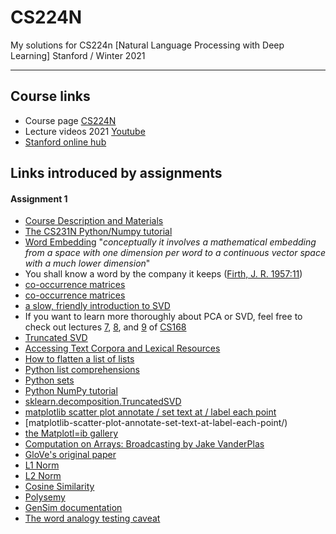 # CS224N
My solutions for CS224n [Natural Language Processing with Deep Learning] Stanford / Winter 2021

---

## Course links

- Course page [CS224N](http://cs224n.stanford.edu/)
- Lecture videos 2021 [Youtube](https://www.youtube.com/playlist?list=PLoROMvodv4rOSH4v6133s9LFPRHjEmbmJ)
- [Stanford online hub](http://onlinehub.stanford.edu/cs224)

## Links introduced by assignments

#### Assignment 1

* [Course Description and Materials](http://web.stanford.edu/class/cs224n/index.html#schedule)
* [The CS231N Python/Numpy tutorial](https://cs231n.github.io/python-numpy-tutorial/)
* [Word Embedding](https://en.wikipedia.org/wiki/Word_embedding) "*conceptually it involves a mathematical embedding from a space with one dimension per word to a continuous vector space with a much lower dimension*"
* You shall know a word by the company it keeps ([Firth, J. R. 1957:11](https://en.wikipedia.org/wiki/John_Rupert_Firth))
* [co-occurrence matrices](http://web.stanford.edu/class/cs124/lec/vectorsemantics.video.pdf)
* [co-occurrence matrices](https://medium.com/data-science-group-iitr/word-embedding-2d05d270b285)
* [a slow, friendly introduction to SVD](https://davetang.org/file/Singular_Value_Decomposition_Tutorial.pdf)
* If you want to learn more thoroughly about PCA or SVD, feel free to check out lectures  [7](https://web.stanford.edu/class/cs168/l/l7.pdf), [8](http://theory.stanford.edu/~tim/s15/l/l8.pdf), and [9](https://web.stanford.edu/class/cs168/l/l9.pdf) of [CS168](https://web.stanford.edu/class/cs168)
* [Truncated SVD](https://en.wikipedia.org/wiki/Singular_value_decomposition#Truncated_SVD)
* [Accessing Text Corpora and Lexical Resources](https://www.nltk.org/book/ch02.html)
* [How to flatten a list of lists](https://coderwall.com/p/rcmaea/flatten-a-list-of-lists-in-one-line-in-python)
* [Python list comprehensions](https://python-3-patterns-idioms-test.readthedocs.io/en/latest/Comprehensions.html)
* [Python sets](https://www.w3schools.com/python/python_sets.asp)
* [Python NumPy tutorial](http://cs231n.github.io/python-numpy-tutorial/)
* [sklearn.decomposition.TruncatedSVD](https://scikit-learn.org/stable/modules/generated/sklearn.decomposition.TruncatedSVD.html)
* [matplotlib scatter plot annotate / set text at / label each point](https://web.archive.org/web/20190924160434/https://www.pythonmembers.club/2018/05/08/matplotlib-scatter-plot-annotate-set-text-at-label-each-point/)
* [matplotlib-scatter-plot-annotate-set-text-at-label-each-point/)
* [the Matplotl=ib gallery](https://matplotlib.org/gallery/index.html)
* [Computation on Arrays: Broadcasting by Jake VanderPlas](https://jakevdp.github.io/PythonDataScienceHandbook/02.05-computation-on-arrays-broadcasting.html)
* [GloVe's original paper](https://nlp.stanford.edu/pubs/glove.pdf)
* [L1 Norm](http://mathworld.wolfram.com/L1-Norm.html) 
* [L2 Norm](http://mathworld.wolfram.com/L2-Norm.html)
* [Cosine Similarity](https://en.wikipedia.org/wiki/Cosine_similarity)
* [Polysemy](https://en.wikipedia.org/wiki/Polysemy)
* [GenSim documentation](https://radimrehurek.com/gensim/models/keyedvectors.html#gensim.models.keyedvectors.FastTextKeyedVectors.most_similar)
* [The word analogy testing caveat](https://www.aclweb.org/anthology/N18-2039.pdf)

